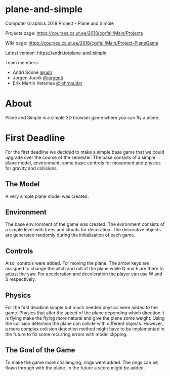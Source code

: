 # plane-and-simple
Computer Graphics 2018 Project - Plane and Simple

Projects page: https://courses.cs.ut.ee/2018/cg/fall/Main/Projects

Wiki page: https://courses.cs.ut.ee/2018/cg/fall/Main/Project-PlaneGame

Latest version: https://andri.io/plane-and-simple

Team members:

* Andri Soone [@ndri](https://github.com/ndri)
* Jorgen Juurik [@jorgen5](https://github.com/jorgen5)
* Erik Martin Vetemaa [@lehmaudar](https://github.com/lehmaudar)

# About
Plane and Simple is a simple 3D browser game where you can fly a plane. 

# First Deadline
For the first deadline we decided to make a simple base game that we could upgrade over the course of the semester. The base consists of a simple plane model, environment, some basic controls for movement and physics for gravity and collisions.

## The Model
A very simple plane model was created.

## Environment
The base environment of the game was created. The evironment consists of a simple level with trees and clouds for decoration. The decorative objects are generated randomly during the initialization of each game.

## Controls
Also, controls were added. For moving the plane. The arrow keys are assigned to change the pitch and roll of the plane while Q and E are there to adjust the yaw. For acceleration and deceleration the player can use W and S respectively.

## Physics
For the first deadline simple but much needed physics were added to the game. Physics that alter the speed of the plane depending which direction it is flying make the flying more natural and give the plane some weight. Using the collision detection the plane can collide with different objects. However, a more complex collision detection method might have to be implemented in the future to fix some recurring errors with model clipping.

## The Goal of the Game
To make the game more challenging, rings were added. The rings can be flown through with the plane. In the future a score might be added.

